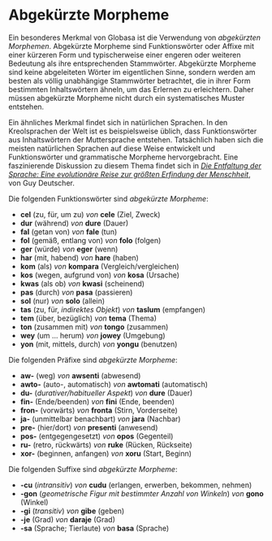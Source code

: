 <h1>Abgekürzte Morpheme</h1>
<p>
</p>
<p>Ein besonderes Merkmal von Globasa ist die Verwendung von <em>abgekürzten Morphemen</em>. Abgekürzte Morpheme sind
	Funktionswörter oder Affixe mit einer kürzeren Form und typischerweise einer engeren oder weiteren Bedeutung als
	ihre entsprechenden Stammwörter. Abgekürzte Morpheme sind keine abgeleiteten Wörter im eigentlichen Sinne, sondern
	werden am besten als völlig unabhängige Stammwörter betrachtet, die in ihrer Form bestimmten Inhaltswörtern ähneln,
	um das Erlernen zu erleichtern. Daher müssen abgekürzte Morpheme nicht durch ein systematisches Muster entstehen.
</p>
<p>Ein ähnliches Merkmal findet sich in natürlichen Sprachen. In den Kreolsprachen der Welt ist es beispielsweise
	üblich, dass Funktionswörter aus Inhaltswörtern der Muttersprache entstehen. Tatsächlich haben sich die meisten
	natürlichen Sprachen auf diese Weise entwickelt und Funktionswörter und grammatische Morpheme hervorgebracht. Eine
	faszinierende Diskussion zu diesem Thema findet sich in <a
		href="https://www.amazon.com/Unfolding-Language-Evolutionary-Mankinds-Invention/dp/0805080120/ref=sr_1_1"><em>Die
			Entfaltung der Sprache: Eine evolutionäre Reise zur größten Erfindung der Menschheit</em></a>, von Guy
	Deutscher.</p>
<p>Die folgenden Funktionswörter sind <em>abgekürzte Morpheme</em>:</p>
<ul>
	<li><strong>cel</strong> (zu, für, um zu) <em>von</em> <strong>cele</strong> (Ziel, Zweck)</li>
	<li><strong>dur</strong> (während) <em>von</em> <strong>dure</strong> (Dauer)</li>
	<li><strong>fal</strong> (getan von) <em>von</em> <strong>fale</strong> (tun)</li>
	<li><strong>fol</strong> (gemäß, entlang von) <em>von</em> <strong>folo</strong> (folgen)</li>
	<li><strong>ger</strong> (würde) <em>von</em> <strong>eger</strong> (wenn)</li>
	<li><strong>har</strong> (mit, habend) <em>von</em> <strong>hare</strong> (haben)</li>
	<li><strong>kom</strong> (als) <em>von</em> <strong>kompara</strong> (Vergleich/vergleichen)</li>
	<li><strong>kos</strong> (wegen, aufgrund von) <em>von</em> <strong>kosa</strong> (Ursache)</li>
	<li><strong>kwas</strong> (als ob) <em>von</em> <strong>kwasi</strong> (scheinend)</li>
	<li><strong>pas</strong> (durch) <em>von</em> <strong>pasa</strong> (passieren)</li>
	<li><strong>sol</strong> (nur) <em>von</em> <strong>solo</strong> (allein)</li>
	<li><strong>tas</strong> (zu, für, <em>indirektes Objekt</em>) <em>von</em> <strong>taslum</strong> (empfangen)</li>
	<li><strong>tem</strong> (über, bezüglich) <em>von</em> <strong>tema</strong> (Thema)</li>
	<li><strong>ton</strong> (zusammen mit) <em>von</em> <strong>tongo</strong> (zusammen)</li>
	<li><strong>wey</strong> (um ... herum) <em>von</em> <strong>jowey</strong> (Umgebung)</li>
	<li><strong>yon</strong> (mit, mittels, durch) <em>von</em> <strong>yongu</strong> (benutzen)</li>
</ul>
<p>Die folgenden Präfixe sind <em>abgekürzte Morpheme</em>:</p>
<ul>
	<li><strong>aw-</strong> (weg) <em>von</em> <strong>awsenti</strong> (abwesend)</li>
	<li><strong>awto-</strong> (auto-, automatisch) <em>von</em> <strong>awtomati</strong> (automatisch)</li>
	<li><strong>du-</strong> (<em>durativer/habitueller Aspekt</em>) <em>von</em> <strong>dure</strong> (Dauer)</li>
	<li><strong>fin-</strong> (Ende/beenden) <em>von</em> <strong>fini</strong> (Ende, beenden)</li>
	<li><strong>fron-</strong> (vorwärts) <em>von</em> <strong>fronta</strong> (Stirn, Vorderseite)</li>
	<li><strong>ja-</strong> (unmittelbar benachbart) <em>von</em> <strong>jara</strong> (Nachbar)</li>
	<li><strong>pre-</strong> (hier/dort) <em>von</em> <strong>presenti</strong> (anwesend)</li>
	<li><strong>pos-</strong> (entgegengesetzt) <em>von</em> <strong>opos</strong> (Gegenteil)</li>
	<li><strong>ru-</strong> (retro, rückwärts) <em>von</em> <strong>ruke</strong> (Rücken, Rückseite)</li>
	<li><strong>xor-</strong> (beginnen, anfangen) <em>von</em> <strong>xoru</strong> (Start, Beginn)</li>
</ul>
<p>Die folgenden Suffixe sind <em>abgekürzte Morpheme</em>:</p>
<ul>
	<li><strong>-cu</strong> (<em>intransitiv</em>) <em>von</em> <strong>cudu</strong> (erlangen, erwerben, bekommen,
		nehmen) </li>
	<li><strong>-gon</strong> (<em>geometrische Figur mit bestimmter Anzahl von Winkeln</em>) <em>von</em>
		<strong>gono</strong> (Winkel)
	</li>
	<li><strong>-gi</strong> (<em>transitiv</em>) <em>von</em> <strong>gibe</strong> (geben)</li>
	<li><strong>-je</strong> (Grad) <em>von</em> <strong>daraje</strong> (Grad)</li>
	<li><strong>-sa</strong> (Sprache; Tierlaute) <em>von</em> <strong>basa</strong> (Sprache)</li>
</ul>
<p></p>
